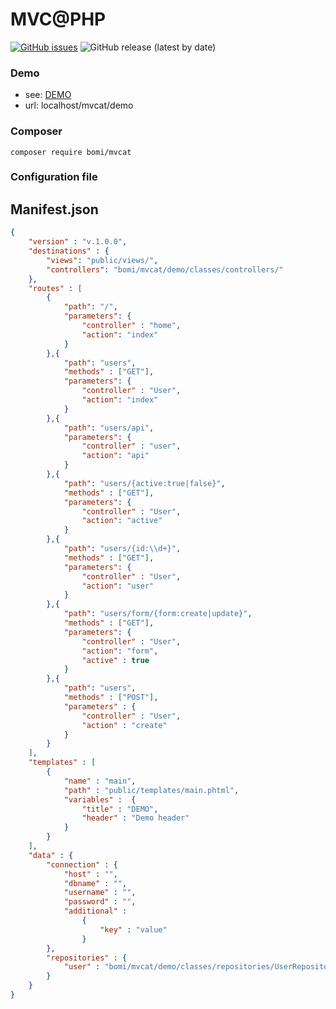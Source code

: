 # MVC@PHP

[![GitHub issues](https://img.shields.io/github/issues/devmboehm/mvcat)](https://github.com/devmboehm/mvcat/issues)
![GitHub release (latest by date)](https://img.shields.io/github/v/release/devmboehm/mvcat)

### Demo 
- see: [DEMO](https://github.com/devmboehm/mvcat/tree/master/demo)
- url: localhost/mvcat/demo

### Composer
```composer require bomi/mvcat```

### Configuration file 
## Manifest.json
```json
{
	"version" : "v.1.0.0",
	"destinations" : {
		"views": "public/views/",
		"controllers": "bomi/mvcat/demo/classes/controllers/"
	},
	"routes" : [
		{
			"path": "/",
			"parameters": {
				"controller" : "home",
				"action": "index"
			}
		},{
			"path": "users",
			"methods" : ["GET"],
			"parameters": {
				"controller" : "User",
				"action": "index"
			}
		},{
			"path": "users/api",
			"parameters": {
				"controller" : "user",
				"action": "api"
			}
		},{
			"path": "users/{active:true|false}",
			"methods" : ["GET"],
			"parameters": {
				"controller" : "User",
				"action": "active"
			}
		},{
			"path": "users/{id:\\d+}",
			"methods" : ["GET"],
			"parameters": {
				"controller" : "User",
				"action": "user"
			}
		},{
			"path": "users/form/{form:create|update}",
			"methods" : ["GET"],
			"parameters": {
				"controller" : "User",
				"action": "form",
				"active" : true
			}
		},{
			"path": "users",
			"methods" : ["POST"],
			"parameters" : {
				"controller" : "User",
				"action" : "create"
			}
		}
	],
	"templates" : [
		{
			"name" : "main",
			"path" : "public/templates/main.phtml",
			"variables" :  {
				"title" : "DEMO",
				"header" : "Demo header"
			}
		}
	],
	"data" : {
		"connection" : {
			"host" : "",
			"dbname" : "",
			"username" : "",
			"password" : "",
			"additional" : 
				{
					"key" : "value"
				}
		},
		"repositories" : {
			"user" : "bomi/mvcat/demo/classes/repositories/UserRepository"
		}		
	}
}
```
